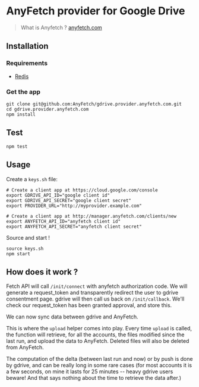 # AnyFetch provider for Google Drive

> What is Anyfetch ? [anyfetch.com](http://anyfetch.com/)

## Installation

### Requirements

* [Redis](http://redis.io)

### Get the app

```shell
git clone git@github.com:AnyFetch/gdrive.provider.anyfetch.com.git
cd gdrive.provider.anyfetch.com
npm install
```

## Test

```
npm test
```

## Usage

Create a `keys.sh` file:

```shell
# Create a client app at https://cloud.google.com/console
export GDRIVE_API_ID="google client id"
export GDRIVE_API_SECRET="google client secret"
export PROVIDER_URL="http://myprovider.example.com"

# Create a client app at http://manager.anyfetch.com/clients/new
export ANYFETCH_API_ID="anyfetch client id"
export ANYFETCH_API_SECRET="anyfetch client secret"
```

Source and start !

```shell
source keys.sh
npm start
```

## How does it work ?

Fetch API will call `/init/connect` with anyfetch authorization code. We will generate a request_token and transparently redirect the user to gdrive consentment page. gdrive will then call us back on `/init/callback`. We'll check our request_token has been granted approval, and store this.

We can now sync data between gdrive and AnyFetch.

This is where the `upload` helper comes into play. Every time `upload` is called, the function will retrieve, for all the accounts, the files modified since the last run, and upload the data to AnyFetch. Deleted files will also be deleted from AnyFetch.

The computation of the delta (between last run and now) or by push is done by gdrive, and can be really long in some rare cases (for most accounts it is a few seconds, on mine it lasts for 25 minutes -- heavy gdrive users beware! And that says nothing about the time to retrieve the data after.)
